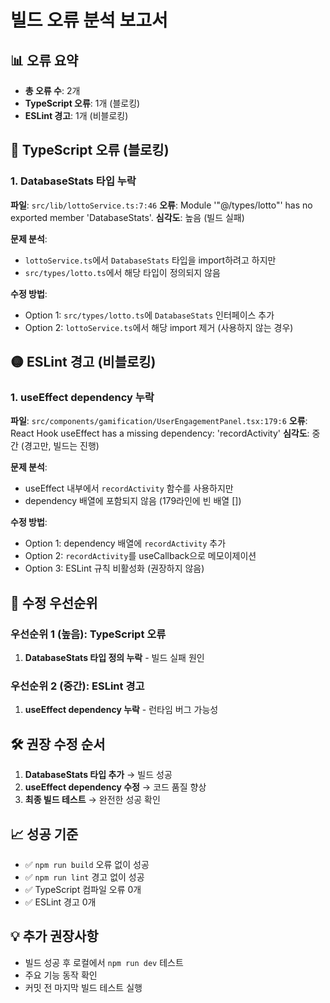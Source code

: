 # 빌드 오류 분석 보고서

## 📊 오류 요약
- **총 오류 수**: 2개
- **TypeScript 오류**: 1개 (블로킹)
- **ESLint 경고**: 1개 (비블로킹)

## 🔴 TypeScript 오류 (블로킹)

### 1. DatabaseStats 타입 누락
**파일**: `src/lib/lottoService.ts:7:46`
**오류**: Module '"@/types/lotto"' has no exported member 'DatabaseStats'.
**심각도**: 높음 (빌드 실패)

**문제 분석**:
- `lottoService.ts`에서 `DatabaseStats` 타입을 import하려고 하지만
- `src/types/lotto.ts`에서 해당 타입이 정의되지 않음

**수정 방법**:
- Option 1: `src/types/lotto.ts`에 `DatabaseStats` 인터페이스 추가
- Option 2: `lottoService.ts`에서 해당 import 제거 (사용하지 않는 경우)

## 🟡 ESLint 경고 (비블로킹)

### 1. useEffect dependency 누락
**파일**: `src/components/gamification/UserEngagementPanel.tsx:179:6`
**오류**: React Hook useEffect has a missing dependency: 'recordActivity'
**심각도**: 중간 (경고만, 빌드는 진행)

**문제 분석**:
- useEffect 내부에서 `recordActivity` 함수를 사용하지만
- dependency 배열에 포함되지 않음 (179라인에 빈 배열 [])

**수정 방법**:
- Option 1: dependency 배열에 `recordActivity` 추가
- Option 2: `recordActivity`를 useCallback으로 메모이제이션
- Option 3: ESLint 규칙 비활성화 (권장하지 않음)

## 🎯 수정 우선순위

### 우선순위 1 (높음): TypeScript 오류
1. **DatabaseStats 타입 정의 누락** - 빌드 실패 원인

### 우선순위 2 (중간): ESLint 경고  
1. **useEffect dependency 누락** - 런타임 버그 가능성

## 🛠️ 권장 수정 순서

1. **DatabaseStats 타입 추가** → 빌드 성공 
2. **useEffect dependency 수정** → 코드 품질 향상
3. **최종 빌드 테스트** → 완전한 성공 확인

## 📈 성공 기준

- ✅ `npm run build` 오류 없이 성공
- ✅ `npm run lint` 경고 없이 성공  
- ✅ TypeScript 컴파일 오류 0개
- ✅ ESLint 경고 0개

## 💡 추가 권장사항

- 빌드 성공 후 로컬에서 `npm run dev` 테스트
- 주요 기능 동작 확인
- 커밋 전 마지막 빌드 테스트 실행
